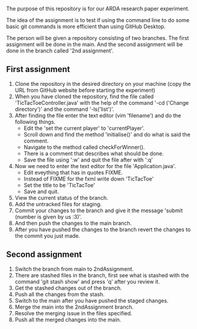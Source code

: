 
The purpose of this repository is for our ARDA research paper experiment.

The idea of the assignment is to test if using the command line to do some basic git commands is more efficient than using GitHub Desktop.

The person will be given a repository consisting of two branches. The first assignment will be done in the main. And the second assignment will be done in the branch called '2nd assignment'.

<h2> First assignment </h2>

1) Clone the repository in the desired directory on your machine (copy the URL from GitHub website before starting the experiment)
2) When you have cloned the repository, find the file called 'TicTacToeController.java' with the help of the command '-cd ('Change directory')' and the command '-ls('list')'.
3) After finding the file enter the text editor (vim 'filename') and do the following things.
    - Edit the 'set the current player' to 'currentPlayer'.
    - Scroll down and find the method 'initialise()' and do what is said the comment.
    - Navigate to the method called checkForWinner().
    - There is a comment that describes what should be done.
    - Save the file using ':w' and quit the file after with ':q'
4) Now we need to enter the text editor for the file 'Application.java'.
    - Edit eveything that has in quotes FIXME.
    - Instead of FIXME for the fxml write down 'TicTacToe'
    - Set the title to be 'TicTacToe'
    - Save and quit.
5) View the current status of the branch. 
6) Add the untracked files for staging.
7) Commit your changes to the branch and give it the message 'submit (number is given by us :3)'.
8) And then push the changes to the main branch.
9) After you have pushed the changes to the branch revert the changes to the commit you just made.

<h2> Second assignment </h2>

1) Switch the branch from main to 2ndAssignment.
2) There are stashed files in the branch, first see what is stashed with the command 'git stash show' and press 'q' after you review it.
3) Get the stashed changes out of the branch.
4) Push all the changes from the stash.
5) Switch to the main after you have pushed the staged changes.
5) Merge the main into the 2ndAssignment branch.
6) Resolve the merging issue in the files specified.
7) Push all the merged changes into the main.


